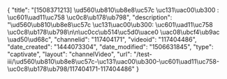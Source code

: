 {
    "title": "[1508371213] \ud560\ub810\ub8e8\uc57c \uc131\uac00\ub300 : \uc601\uad11\uc758 \uc0c8\ub178\ub798",
    "description": "\ud560\ub810\ub8e8\uc57c \uc131\uac00\ub300: \uc601\uad11\uc758 \uc0c8\ub178\ub798\n\n\uc0cc\ub514\uc5d0\uace0 \uac08\ubcf4\ub9ac \uad50\ud68c",
    "channelid": "117404171",
    "videoid": "117404486",
    "date_created": "1444073304",
    "date_modified": "1506631845",
    "type": "captivate",
    "layout": "channelVideo",
    "url": "\/test-iii\/\ud560\ub810\ub8e8\uc57c-\uc131\uac00\ub300-\uc601\uad11\uc758-\uc0c8\ub178\ub798\/117404171-117404486"
}